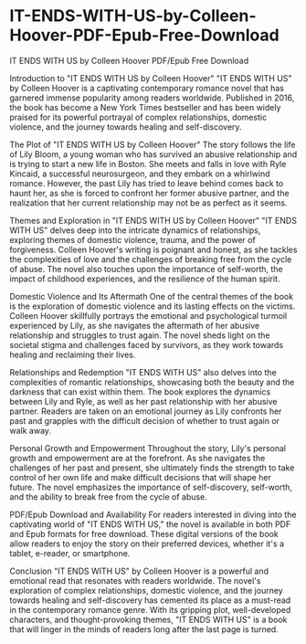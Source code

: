 # IT-ENDS-WITH-US-by-Colleen-Hoover-PDF-Epub-Free-Download
IT ENDS WITH US by Colleen Hoover PDF/Epub Free Download

Introduction to "IT ENDS WITH US by Colleen Hoover"
"IT ENDS WITH US" by Colleen Hoover is a captivating contemporary romance novel that has garnered immense popularity among readers worldwide. Published in 2016, the book has become a New York Times bestseller and has been widely praised for its powerful portrayal of complex relationships, domestic violence, and the journey towards healing and self-discovery.

The Plot of "IT ENDS WITH US by Colleen Hoover"
The story follows the life of Lily Bloom, a young woman who has survived an abusive relationship and is trying to start a new life in Boston. She meets and falls in love with Ryle Kincaid, a successful neurosurgeon, and they embark on a whirlwind romance. However, the past Lily has tried to leave behind comes back to haunt her, as she is forced to confront her former abusive partner, and the realization that her current relationship may not be as perfect as it seems.

Themes and Exploration in "IT ENDS WITH US by Colleen Hoover"
"IT ENDS WITH US" delves deep into the intricate dynamics of relationships, exploring themes of domestic violence, trauma, and the power of forgiveness. Colleen Hoover's writing is poignant and honest, as she tackles the complexities of love and the challenges of breaking free from the cycle of abuse. The novel also touches upon the importance of self-worth, the impact of childhood experiences, and the resilience of the human spirit.

Domestic Violence and Its Aftermath
One of the central themes of the book is the exploration of domestic violence and its lasting effects on the victims. Colleen Hoover skillfully portrays the emotional and psychological turmoil experienced by Lily, as she navigates the aftermath of her abusive relationship and struggles to trust again. The novel sheds light on the societal stigma and challenges faced by survivors, as they work towards healing and reclaiming their lives.

Relationships and Redemption
"IT ENDS WITH US" also delves into the complexities of romantic relationships, showcasing both the beauty and the darkness that can exist within them. The book explores the dynamics between Lily and Ryle, as well as her past relationship with her abusive partner. Readers are taken on an emotional journey as Lily confronts her past and grapples with the difficult decision of whether to trust again or walk away.

Personal Growth and Empowerment
Throughout the story, Lily's personal growth and empowerment are at the forefront. As she navigates the challenges of her past and present, she ultimately finds the strength to take control of her own life and make difficult decisions that will shape her future. The novel emphasizes the importance of self-discovery, self-worth, and the ability to break free from the cycle of abuse.

PDF/Epub Download and Availability
For readers interested in diving into the captivating world of "IT ENDS WITH US," the novel is available in both PDF and Epub formats for free download. These digital versions of the book allow readers to enjoy the story on their preferred devices, whether it's a tablet, e-reader, or smartphone.

Conclusion
"IT ENDS WITH US" by Colleen Hoover is a powerful and emotional read that resonates with readers worldwide. The novel's exploration of complex relationships, domestic violence, and the journey towards healing and self-discovery has cemented its place as a must-read in the contemporary romance genre. With its gripping plot, well-developed characters, and thought-provoking themes, "IT ENDS WITH US" is a book that will linger in the minds of readers long after the last page is turned.
